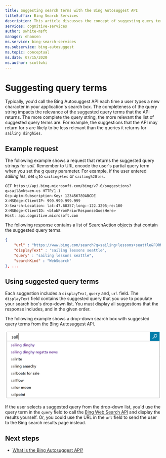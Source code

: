 ```yaml
---
title: Suggesting search terms with the Bing Autosuggest API
titleSuffix: Bing Search Services
description: This article discusses the concept of suggesting query terms using the Bing Autosuggest API and the impact of query length on relevance.
services: cognitive-services
author: swhite-msft
manager: ehansen
ms.service: bing-search-services
ms.subservice: bing-autosuggest
ms.topic: conceptual
ms.date: 07/15/2020
ms.author: scottwhi
---
```


# Suggesting query terms

Typically, you'd call the Bing Autosuggest API each time a user types a new character in your application's search box. The completeness of the query string impacts the relevance of the suggested query terms that the API returns. The more complete the query string, the more relevant the list of suggested query terms are. For example, the suggestions that the API may return for `s` are likely to be less relevant than the queries it returns for `sailing dinghies`.

## Example request

The following example shows a request that returns the suggested query strings for *sail*. Remember to URL encode the user's partial query term when you set the [q](../reference/query-parameters.md#query) query parameter. For example, if the user entered *sailing les*, set `q` to `sailing+les` or `sailing%20les`.

```http
GET https://api.bing.microsoft.com/bing/v7.0/suggestions?q=sail&mkt=en-us HTTP/1.1
Ocp-Apim-Subscription-Key: 123456789ABCDE
X-MSEdge-ClientIP: 999.999.999.999
X-Search-Location: lat:47.60357;long:-122.3295;re:100
X-MSEdge-ClientID: <blobFromPriorResponseGoesHere>
Host: api.cognitive.microsoft.com
```

The following response contains a list of [SearchAction](../reference/response-objects.md#searchaction) objects that contain the suggested query terms.

```json
{
    "url" : "https://www.bing.com/search?q=sailing+lessons+seattle&FORM=USBAPI",
    "displayText" : "sailing lessons seattle",
    "query" : "sailing lessons seattle",
    "searchKind" : "WebSearch"
}, ...
```

## Using suggested query terms

Each suggestion includes a `displayText`, `query` and, `url` field. The `displayText` field contains the suggested query that you use to populate your search box's drop-down list. You must display all suggestions that the response includes, and in the given order.

The following example shows a drop-down search box with suggested query terms from the Bing Autosuggest API.

![Autosuggest drop-down search box list](../media/bing-autosuggest-drop-down-list.PNG)

If the user selects a suggested query from the drop-down list, you'd use the query term in the `query` field to call the [Bing Web Search API](../../bing-web-search/overview.md) and display the results yourself. Or, you could use the URL in the `url` field to send the user to the Bing search results page instead.

## Next steps

* [What is the Bing Autosuggest API?](../get-suggested-search-terms.md)